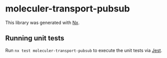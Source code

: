 # moleculer-transport-pubsub

This library was generated with [Nx](https://nx.dev).

## Running unit tests

Run `nx test moleculer-transport-pubsub` to execute the unit tests via [Jest](https://jestjs.io).
